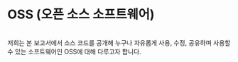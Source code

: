 <h1> OSS (오픈 소스 소프트웨어)</h1><br>
저희는 본 보고서에서 소스 코드를 공개해 누구나 자유롭게 사용, 수정, 공유하며 사용할 수 있는 소프트웨어인 OSS에 대해 다루고자 합니다.
